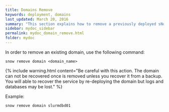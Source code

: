```yaml
---
title: Domains Remove
keywords: deployment, domains
last_updated: March 20, 2016
summary: "This section explains how to remove a previously deployed sNow! domain."
sidebar: mydoc_sidebar
permalink: mydoc_domain_remove.html
folder: mydoc
---
```


In order to remove an existing domain, use the following command:
```
snow remove domain <domain_name>
```
{% include warning.html content="Be careful with this action. The domain can not be recovered once is removed unless you recover it from a backup. You will able to recover the service by re-deploying the domain but logs and databases may be lost." %}

Example:
```
snow remove domain slurmdbd01
```
